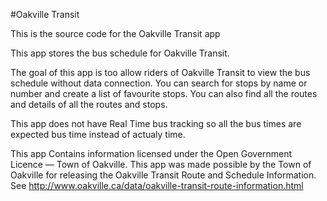 #Oakville Transit

This is the source code for the Oakville Transit app

This app stores the bus schedule for Oakville Transit.

The goal of this app is too allow riders of Oakville Transit to view the bus schedule without data connection. You can search for stops by name or number and create a list of favourite stops. You can also find all the routes and details of all the routes and stops.

This app does not have Real Time bus tracking so all the bus times are expected bus time instead of actualy time.

This app Contains information licensed under the Open Government Licence — Town of Oakville. This app was made possible by the Town of Oakville for releasing the Oakville Transit Route and Schedule Information. See http://www.oakville.ca/data/oakville-transit-route-information.html

